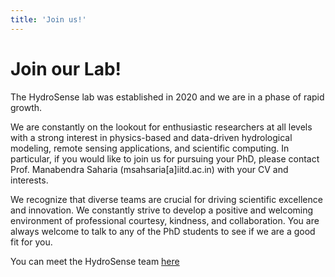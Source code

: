 ```yaml
---
title: 'Join us!'
---
```


# Join our Lab!                                                                                
The HydroSense lab was established in 2020 and we are in a phase of rapid growth. 

We are constantly on the lookout for enthusiastic researchers at all levels with a strong interest in physics-based and data-driven hydrological modeling, remote sensing applications, and scientific computing. In particular, if you would like to join us for pursuing your PhD, please contact Prof. Manabendra Saharia (msahsaria[a]iitd.ac.in) with your CV and interests.

We recognize that diverse teams are crucial for driving scientific excellence and innovation. We constantly strive to develop a positive and welcoming environment of professional courtesy, kindness, and collaboration. You are always welcome to talk to any of the PhD students to see if we are a good fit for you. 

You can meet the HydroSense team [here](../team)
